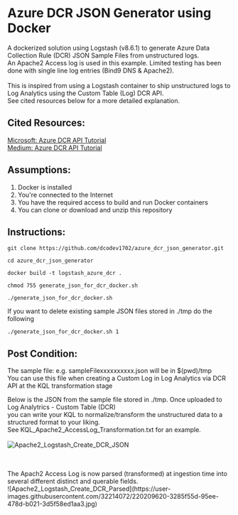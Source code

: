 # Azure DCR JSON Generator using Docker
A dockerized solution using Logstash (v8.6.1) to generate Azure Data Collection Rule (DCR) JSON Sample Files from unstructured logs. <br />
An Apache2 Access log is used in this example. Limited testing has been done with single line log entries (Bind9 DNS & Apache2). <br />
<br />
This is inspired from using a Logstash container to ship unstructured logs to Log Analytics using the Custom Table (Log) DCR API. <br /> 
See cited resources below for a more detailed explanation.

Cited Resources:
-----------------
[Microsoft: Azure DCR API Tutorial](https://learn.microsoft.com/en-us/azure/azure-monitor/logs/tutorial-logs-ingestion-portal) <br />
[Medium: Azure DCR API Tutorial](https://koosg.medium.com/ingest-dcr-based-custom-logs-in-microsoft-sentinel-with-logstash-f94c79e69b93) <br />


Assumptions:
------------
1. Docker is installed
2. You're connected to the Internet
3. You have the required access to build and run Docker containers
4. You can clone or download and unzip this repository


Instructions:
--------------
```console
git clone https://github.com/dcodev1702/azure_dcr_json_generator.git
```
```console
cd azure_dcr_json_generator
```
```console 
docker build -t logstash_azure_dcr .
```
```console 
chmod 755 generate_json_for_dcr_docker.sh
```
```console 
./generate_json_for_dcr_docker.sh
```
If you want to delete existing sample JSON files stored in ./tmp do the following <br />
```console
./generate_json_for_dcr_docker.sh 1
```

Post Condition:
----------------
The sample file: e.g. sampleFilexxxxxxxxxx.json will be in $(pwd)/tmp <br />
You can use this file when creating a Custom Log in Log Analytics via DCR API at the KQL transformation stage <br />

Below is the JSON from the sample file stored in ./tmp. Once uploaded to Log Analytrics - Custom Table (DCR) <br />
you can write your KQL to normalize/transform the unstructured data to a structured format to your liking. <br />
See KQL_Apache2_AccessLog_Transformation.txt for an example. <br />
<br />
![Apache2_Logstash_Create_DCR_JSON](https://user-images.githubusercontent.com/32214072/220207309-39734a3b-1896-4e62-9337-4f2dccd0207d.jpg)

<br />
<br />
The Apach2 Access Log is now parsed (transformed) at ingestion time into several different distinct and querable fields. <br />
![Apache2_Logstash_Create_DCR_Parsed](https://user-images.githubusercontent.com/32214072/220209620-3285f55d-95ee-478d-b021-3d5f58ed1aa3.jpg)
